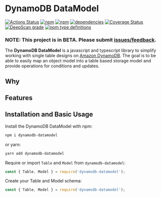 # DynamoDB DataModel

[![Actions Status](https://github.com/jasonuwbadger/dynamodb-datamodel/workflows/build/badge.svg)](https://github.com/jasonuwbadger/dynamodb-datamodel/actions)
[![npm](https://img.shields.io/npm/v/dynamodb-datamodel.svg)](https://www.npmjs.com/package/dynamodb-datamodel)
[![npm](https://img.shields.io/npm/l/dynamodb-datamodel.svg)](https://www.npmjs.com/package/dynamodb-datamodel)
[![dependencies](https://david-dm.org/jasonuwbadger/dynamodb-datamodel.svg)](https://david-dm.org/jasonuwbadger/dynamodb-datamodel)
[![Coverage Status](https://coveralls.io/repos/github/jasonuwbadger/dynamodb-datamodel/badge.svg)](https://coveralls.io/github/jasonuwbadger/dynamodb-datamodel)
[![DeepScan grade](https://deepscan.io/api/teams/8443/projects/10631/branches/149533/badge/grade.svg)](https://deepscan.io/dashboard#view=project&tid=8443&pid=10631&bid=149533)
[![npm type definitions](https://img.shields.io/npm/types/dynamodb-datamodel)](https://img.shields.io/npm/types/dynamodb-datamodel)

### **NOTE:** This project is in BETA. Please submit [issues/feedback](https://github.com/jasonuwbadger/dynamodb-datamodel/issues).

The **DynamoDB DataModel** is a javascript and typescript library to simplify working with single table designs on [Amazon DynamoDB](https://aws.amazon.com/dynamodb/). The goal is to be able to easily map an object model into a table based storage model and provide operations for conditions and updates.

## Why

## Features

## Installation and Basic Usage

Install the DynamoDB DataModel with npm:

```bash
npm i dynamodb-datamodel
```

or yarn:

```bash
yarn add dynamodb-datamodel
```

Require or import `Table` and `Model` from `dynamodb-datamodel`:

```javascript
const { Table, Model } = require('dynamodb-datamodel');
```

Create your Table and Model schema:

```javascript
const { Table, Model } = require('dynamodb-datamodel');
```
